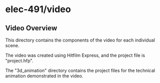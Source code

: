 # elec-491/video

## Video Overview

This directory contains the components of the video for each individual scene.

The video was created using Hitfilm Express, and the project file is "project.hfp".

The "3d_animation" directory contains the project files for the technical animation demonstrated in the video.

